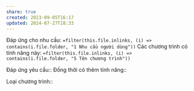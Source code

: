 ```yaml
---
share: true
created: 2023-09-05T16:17
updated: 2024-07-27T18:33
---
```

Đáp ứng cho nhu cầu: `=filter(this.file.inlinks, (i) => contains(i.file.folder, "1 Nhu cầu người dùng"))`
Các chương trình có tính năng này: `=filter(this.file.inlinks, (i) => contains(i.file.folder, "5 Tên chương trình"))`

Đáp ứng yêu cầu:: 
Đồng thời có thêm tính năng::

Loại chương trình:: 
